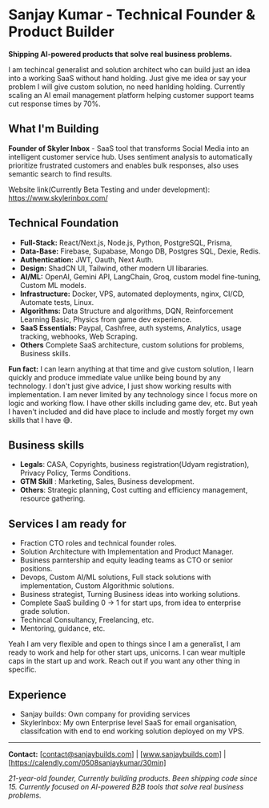 # Sanjay Kumar - Technical Founder & Product Builder

**Shipping AI-powered products that solve real business problems.**

I am techincal generalist and solution architect who can build just an idea into a working SaaS without hand holding. Just give me idea or say your problem I will give custom solution, no need hanlding holding. Currently scaling an AI email management platform helping customer support teams cut response times by 70%. 

## What I'm Building

**Founder of Skyler Inbox** - SaaS tool that transforms Social Media into an intelligent customer service hub. Uses sentiment analysis to automatically prioritize frustrated customers and enables bulk responses, also uses semantic search to find results. 

Website link(Currently Beta Testing and under development): https://www.skylerinbox.com/ 


## Technical Foundation

- **Full-Stack:** React/Next.js, Node.js, Python, PostgreSQL, Prisma, 
- **Data-Base:** Firebase, Supabase, Mongo DB, Postgres SQL, Dexie, Redis. 
- **Authentication:** JWT, Oauth, Next Auth.
- **Design:** ShadCN UI, Tailwind, other modern UI libararies.
- **AI/ML:** OpenAI, Gemini API, LangChain, Groq, custom model fine-tuning, Custom ML models. 
- **Infrastructure:** Docker, VPS, automated deployments, nginx, CI/CD, Automate tests, Linux.
- **Algorithms:** Data Structure and algorithms, DQN, Reinforcement Learning Basic, Physics from game dev experience. 
- **SaaS Essentials:** Paypal, Cashfree, auth systems, Analytics, usage tracking, webhooks, Web Scraping.
- **Others** Complete SaaS architecture, custom solutions for problems, Business skills.

**Fun fact:** I can learn anything at that time and give  custom solution, I learn quickly and produce immediate value unlike being bound by any technology. I don't just give advice, I just show working results with implementation. I am never limited by any technology since I focus more on logic and working flow. I have other skills including game dev, etc. But yeah I haven't included and did have place to include and mostly forget my own skills that I have 😅. 

## Business skills

- **Legals**: CASA, Copyrights, business registration(Udyam registration), Privacy Policy, Terms Conditions. 
- **GTM Skill** : Marketing, Sales, Business development. 
- **Others**: Strategic planning, Cost cutting and efficiency management, resource gathering. 

## Services I am ready for

- Fraction CTO roles and technical founder roles. 
- Solution Architecture with Implementation and Product Manager. 
- Business parntership and equity leading teams as CTO or senior positions.
- Devops, Custom AI/ML solutions, Full stack solutions with implementation, Custom Algorithmic solutions.
- Business strategist, Turning Business ideas into working solutions. 
- Complete SaaS building 0 -> 1 for start ups, from idea to enterprise grade solution.
- Techincal Consultancy, Freelancing, etc.
- Mentoring, guidance, etc.

Yeah I am very flexible and open to things since I am a generalist, I am ready to work and help for other start ups, unicorns. I can wear multiple caps in the start up and work. Reach out if you want any other thing in specific.

## Experience

- Sanjay builds: Own company for providing services
- SkylerInbox: My own Enterprise level SaaS for email organisation, classifcation with end to end working solution deployed on my VPS. 

---

**Contact:** [contact@sanjaybuilds.com] | [www.sanjaybuilds.com] | [https://calendly.com/0508sanjaykumar/30min]

*21-year-old founder, Currently building products. Been shipping code since 15. Currently focused on AI-powered B2B tools that solve real business problems.*
